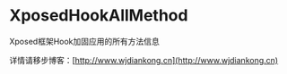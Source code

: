 # XposedHookAllMethod
Xposed框架Hook加固应用的所有方法信息

详情请移步博客：[http://www.wjdiankong.cn](http://www.wjdiankong.cn)
